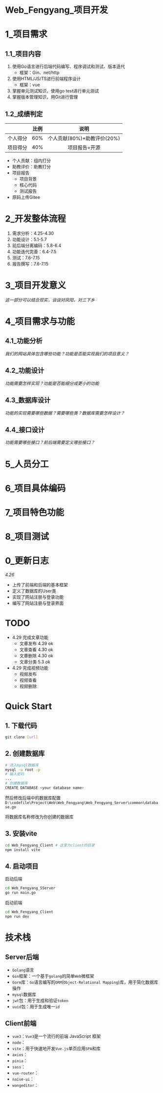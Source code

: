 # Web_Fengyang_项目开发

# 1_项目需求

## 1.1_项目内容

1. 使用Go语言进行后端代码编写、程序调试和测试、版本迭代
   - 框架：Gin、net/http
2. 使用HTML/JS/TS进行前端程序设计
   - 框架：vue
3. 掌握单元测试知识，使用go test进行单元测试
4. 掌握版本管理知识，用Git进行管理

## 1.2_成绩判定

|          | 比例 |            说明             |
| :------: | :--: | :-------------------------: |
| 个人得分 | 60%  | 个人贡献(80%)+助教评价(20%) |
| 项目得分 | 40%  |        项目报告+开源        |

- 个人贡献：组内打分
- 助教评价：助教打分
- 项目报告
  - 项目背景
  - 核心代码
  - 测试报告
- 原码上传Gitee

# 2_开发整体流程

1. 需求分析：4.25-4.30
2. 功能设计：5.1-5.7
3. 前后端分离编码：5.8-6.4
4. 功能迭代完善：6.4-7.5
5. 测试：7.6-7.15
6. 报告撰写：7.6-7.15

# 3_项目开发意义

*这一部分可以结合现实，谈谈对凤阳，对三下乡*

# 4_项目需求与功能

## 4.1_功能分析

*我们的网站具体包含哪些功能？功能是否能实现我们的项目意义？*

## 4.2_功能设计

*功能需要怎样实现？功能是否能细分成更小的功能*

## 4.3_数据库设计

*功能的实现需要哪些数据？需要哪些类？数据库需要怎样设计？*

## 4.4_接口设计

*功能需要哪些接口？前后端需要定义哪些接口？*

# 5_人员分工

# 6_项目具体编码

# 7_项目特色功能

# 8_项目测试

# 0_更新日志

*4.26*

- 上传了前端和后端的基本框架
- 定义了数据库的User类
- 实现了网站注册与登录功能
- 编写了网站注册与登录界面

# TODO

- 4.29 完成文章功能
  - 文章发布 4.29 ok
  - 文章查看 4.30 ok
  - 文章删除 4.30 ok
  - 文章分类 5.3 ok
- 4.29 完成视频功能
  - 视频发布
  - 视频查看
  - 视频删除

# Quick Start

## 1. 下载代码


```bash
git clone [url]
```

## 2. 创建数据库
   
```bash
# 进入mysql数据库
mysql -u root -p
# 输入密码
...
# 创建数据库
CREATE DATABASE <your database name>
```

然后修改后端中的数据库配置`D:\codefile\Project\Web\Web_Fengyang\Web_Fengyang_Server\common\database.go`

将数据库名称修改为你创建的数据库

## 3. 安装vite

```bash
cd Web_Fengyang_Client # 这里为client的目录
npm install vite
```

## 4. 启动项目

启动后端

```bash
cd Web_Fengyang_SServer
go run main.go
```

启动前端

```bash
cd Web_Fengyang_Client
npm run dev
```

# 技术栈

## Server后端

- `Golang`语言
- `Gin`框架：一个基于`golang`的简单`Web`微框架
- `Gorm`库：`Go`语言编写的`ORM`(`Object-Relational Mapping`)库，用于简化数据库操作
- `mysql`数据库
- `jwt`包：用于生成和验证`token`
- `uuid`包：用于生成唯一`id`

## Client前端

- `vue3`：`Vue3`是一个流行的前端 JavaScript 框架
- `node`：
- `vite`：用于快速地开发`Vue.js`单页应用`SPA`和库
- `axios`：
- `pinia`：
- `sass`：
- `vue-router`：
- `naive-ui`：
- `wangeditor`：

